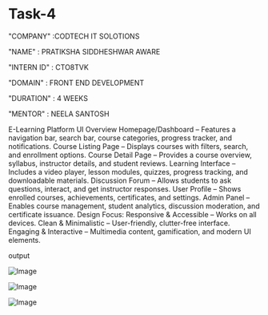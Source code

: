 # Task-4

"COMPANY" :CODTECH IT SOLOTIONS

"NAME" : PRATIKSHA SIDDHESHWAR AWARE

"INTERN ID" : CTO8TVK

"DOMAIN" : FRONT END DEVELOPMENT

"DURATION" : 4 WEEKS

"MENTOR" : NEELA SANTOSH


E-Learning Platform UI Overview
Homepage/Dashboard – Features a navigation bar, search bar, course categories, progress tracker, and notifications.
Course Listing Page – Displays courses with filters, search, and enrollment options.
Course Detail Page – Provides a course overview, syllabus, instructor details, and student reviews.
Learning Interface – Includes a video player, lesson modules, quizzes, progress tracking, and downloadable materials.
Discussion Forum – Allows students to ask questions, interact, and get instructor responses.
User Profile – Shows enrolled courses, achievements, certificates, and settings.
Admin Panel – Enables course management, student analytics, discussion moderation, and certificate issuance.
Design Focus:
Responsive & Accessible – Works on all devices.
Clean & Minimalistic – User-friendly, clutter-free interface.
Engaging & Interactive – Multimedia content, gamification, and modern UI elements.

output

![Image](https://github.com/user-attachments/assets/931615f7-c52e-486d-b9c4-ee3832f91d6f)

![Image](https://github.com/user-attachments/assets/34f7c5bb-b61b-4e90-a876-c3839ba57f56)

![Image](https://github.com/user-attachments/assets/db317347-376e-483a-bc63-e3fb794fc35f)



